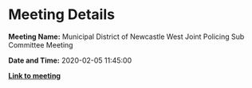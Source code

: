 # Meeting Details

**Meeting Name:** Municipal District of Newcastle West Joint Policing Sub Committee Meeting

**Date and Time:** 2020-02-05 11:45:00

**<a href="https://www.limerick.ie/council/whats-on/municipal-district-newcastle-west-joint-policing-sub-committee-meeting-4" target="_blank">Link to meeting</a>**
